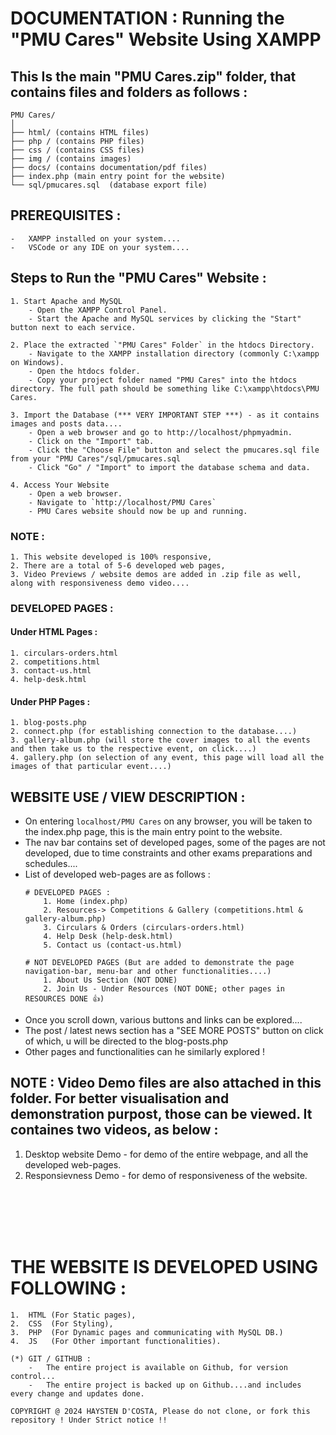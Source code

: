 # DOCUMENTATION : Running the "PMU Cares" Website Using XAMPP

## This Is the main "PMU Cares.zip" folder, that contains files and folders as follows :

```
PMU Cares/
│
├── html/ (contains HTML files)
├── php / (contains PHP files)
├── css / (contains CSS files)
├── img / (contains images)
├── docs/ (contains documentation/pdf files)
├── index.php (main entry point for the website)
└── sql/pmucares.sql  (database export file)
```


## PREREQUISITES :
    -   XAMPP installed on your system....
    -   VSCode or any IDE on your system....



## Steps to Run the "PMU Cares" Website :

    1. Start Apache and MySQL
        - Open the XAMPP Control Panel.
        - Start the Apache and MySQL services by clicking the "Start" button next to each service.

    2. Place the extracted `"PMU Cares" Folder` in the htdocs Directory.
        - Navigate to the XAMPP installation directory (commonly C:\xampp on Windows).
        - Open the htdocs folder.
        - Copy your project folder named "PMU Cares" into the htdocs directory. The full path should be something like C:\xampp\htdocs\PMU Cares.

    3. Import the Database (*** VERY IMPORTANT STEP ***) - as it contains images and posts data....
        - Open a web browser and go to http://localhost/phpmyadmin.
        - Click on the "Import" tab.
        - Click the "Choose File" button and select the pmucares.sql file from your "PMU Cares"/sql/pmucares.sql
        - Click "Go" / "Import" to import the database schema and data.

    4. Access Your Website
        - Open a web browser.
        - Navigate to `http://localhost/PMU Cares`
        - PMU Cares website should now be up and running.




### NOTE :
    1. This website developed is 100% responsive,
    2. There are a total of 5-6 developed web pages,
    3. Video Previews / website demos are added in .zip file as well, along with responsiveness demo video....


### DEVELOPED PAGES : 

#### Under HTML Pages : 
    1. circulars-orders.html
    2. competitions.html
    3. contact-us.html
    4. help-desk.html

#### Under PHP Pages : 
    1. blog-posts.php
    2. connect.php (for establishing connection to the database....)
    3. gallery-album.php (will store the cover images to all the events and then take us to the respective event, on click....)
    4. gallery.php (on selection of any event, this page will load all the images of that particular event....)




## WEBSITE USE / VIEW DESCRIPTION : 

-   On entering `localhost/PMU Cares` on any browser, you will be taken to the index.php page, this is the main entry point to the website.
-   The nav bar contains set of developed pages, some of the pages are not developed, due to time constraints and other exams preparations and schedules....
-   List of developed web-pages are as follows : 
    ```
    # DEVELOPED PAGES :    
        1. Home (index.php)
        2. Resources-> Competitions & Gallery (competitions.html & gallery-album.php)
        3. Circulars & Orders (circulars-orders.html)
        4. Help Desk (help-desk.html)
        5. Contact us (contact-us.html)

    # NOT DEVELOPED PAGES (But are added to demonstrate the page navigation-bar, menu-bar and other functionalities....)
        1. About Us Section (NOT DONE)
        2. Join Us - Under Resources (NOT DONE; other pages in RESOURCES DONE 👍)

    ```
-   Once you scroll down, various buttons and links can be explored....
-   The post / latest news section has a "SEE MORE POSTS" button on click of which, u will be directed to the blog-posts.php
-   Other pages and functionalities can he similarly explored !



## NOTE : Video Demo files are also attached in this folder. For better visualisation and demonstration purpost, those can be viewed. It containes two videos, as below : 
1. Desktop website Demo - for demo of the entire webpage, and all the developed web-pages.
2. Responsievness Demo  - for demo of responsiveness of the website.


<br><br><br><br>


# THE WEBSITE IS DEVELOPED USING FOLLOWING : 
    1.  HTML (For Static pages),
    2.  CSS  (For Styling),
    3.  PHP  (For Dynamic pages and communicating with MySQL DB.)
    4.  JS   (For Other important functionalities).

    (*) GIT / GITHUB : 
        -   The entire project is available on Github, for version control...
        -   The entire project is backed up on Github....and includes every change and updates done.



`COPYRIGHT @ 2024 HAYSTEN D'COSTA, Please do not clone, or fork this repository ! Under Strict notice !!`